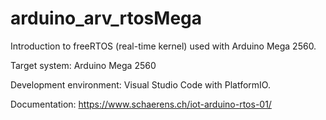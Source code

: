 # arduino_arv_rtosMega
Introduction to freeRTOS (real-time kernel) used with Arduino Mega 2560. 

Target system: Arduino Mega 2560

Development environment: Visual Studio Code with PlatformIO.

Documentation: https://www.schaerens.ch/iot-arduino-rtos-01/
